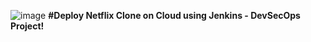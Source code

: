 ![image](https://github.com/user-attachments/assets/b2c68256-f012-422f-96a6-7ee4684756ba)
**#Deploy Netflix Clone on Cloud using Jenkins - DevSecOps Project!**

